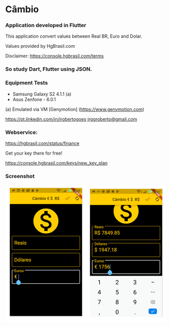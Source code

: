  Câmbio
=======
### Application developed in Flutter

This application convert values between Real BR, Euro and Dolar.

Values provided by HgBrasil.com

Disclaimer: https://console.hgbrasil.com/terms

### So study Dart, Flutter using JSON.

### Equipment Tests
* Samsung Galaxy S2 4.1.1 (a)
* Asus Zenfone - 6.0.1

(a) Emulated via VM [Genymotion] (https://www.genymotion.com)

https://pt.linkedin.com/in/jrobertogoes
jrggroberto@gmail.com

### Webservice: 
  https://hgbrasil.com/status/finance

Get your key there for free!

  https://console.hgbrasil.com/keys/new_key_plan


### Screenshot

![Alt Telas](https://github.com/JRGGRoberto/Cambio/blob/master/img.png)
